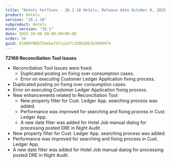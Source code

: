 ```yaml
---
title: "Hotels hotfixes - 26.1.18 Hotels, Release date October 8, 2025 - Hotfixes"
product: Hotels
version: "26.1.18"
subproduct: Hotels
minor_version: "26.1"
date: 2025-10-08 00:00:00+00:00
order: 50
guid: 61d60f06b73eebafd7ca2e7c329b26b3b3989474
---
```


<strong>72169 Reconciliation Tool Issues</strong>
<ul><li>Reconciliation Tool Issues were fixed:<ul><li>Duplicated posting on fixing over consumption cases.</li><li>Error on executing Customer Ledger Application fixing process.</li></ul></li>
<li>Duplicated posting on fixing over consumption cases.</li>
<li>Error on executing Customer Ledger Application fixing process.</li>
<li>New enhancements related to Reconciliation Tool:<ul><li>New property filter for Cust. Ledger App. searching process was added.</li><li>Performance was improved for searching and fixing process in Cust. Ledger App.</li><li>A new date filter was added for Hotel Job manual dialog for processing posted DRE in Night Audit.</li></ul></li>
<li>New property filter for Cust. Ledger App. searching process was added.</li>
<li>Performance was improved for searching and fixing process in Cust. Ledger App.</li>
<li>A new date filter was added for Hotel Job manual dialog for processing posted DRE in Night Audit.</li></ul>

